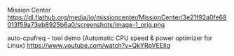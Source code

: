
Mission Center
https://dl.flathub.org/media/io/missioncenter/MissionCenter/3e21f92a0fe68013f59a73eb8925b6a0/screenshots/image-1_orig.png

auto-cpufreq - tool demo (Automatic CPU speed & power optimizer for Linux) 
https://www.youtube.com/watch?v=QkYRpVEEIlg


